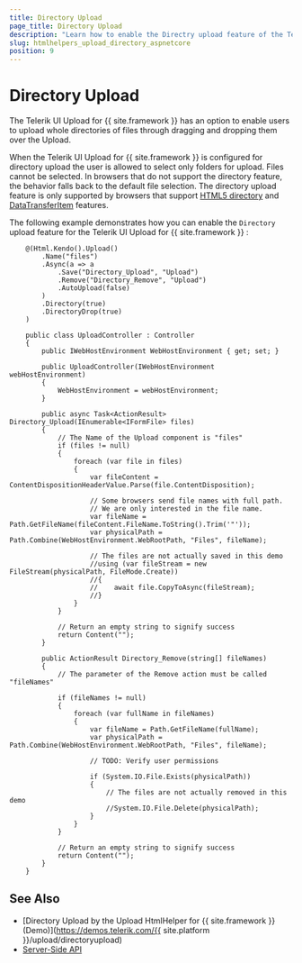 ```yaml
---
title: Directory Upload
page_title: Directory Upload
description: "Learn how to enable the Directry upload feature of the Telerik UI Upload component for {{ site.framework }}."
slug: htmlhelpers_upload_directory_aspnetcore
position: 9
---
```


# Directory Upload

The Telerik UI Upload for {{ site.framework }} has an option to enable users to upload whole directories of files through dragging and dropping them over the Upload.

When the Telerik UI Upload for {{ site.framework }} is configured for directory upload the user is allowed to select only folders for upload. Files cannot be selected. In browsers that do not support the directory feature, the behavior falls back to the default file selection. The directory upload feature is only supported by browsers that support [HTML5 directory](https://developer.mozilla.org/en-US/docs/Web/API/HTMLInputElement/webkitdirectory) and [DataTransferItem](https://developer.mozilla.org/en-US/docs/Web/API/DataTransferItem) features.

The following example demonstrates how you can enable the `Directory` upload feature for the Telerik UI Upload for {{ site.framework }} :

```HtmlHelper
    @(Html.Kendo().Upload()
        .Name("files")
        .Async(a => a
            .Save("Directory_Upload", "Upload")
            .Remove("Directory_Remove", "Upload")
            .AutoUpload(false)
        )
        .Directory(true)
        .DirectoryDrop(true)
    )
```
```Controller
    public class UploadController : Controller
    {
        public IWebHostEnvironment WebHostEnvironment { get; set; }

        public UploadController(IWebHostEnvironment webHostEnvironment)
        {
            WebHostEnvironment = webHostEnvironment;
        }

        public async Task<ActionResult> Directory_Upload(IEnumerable<IFormFile> files)
        {
            // The Name of the Upload component is "files"
            if (files != null)
            {
                foreach (var file in files)
                {
                    var fileContent = ContentDispositionHeaderValue.Parse(file.ContentDisposition);

                    // Some browsers send file names with full path.
                    // We are only interested in the file name.
                    var fileName = Path.GetFileName(fileContent.FileName.ToString().Trim('"'));
                    var physicalPath = Path.Combine(WebHostEnvironment.WebRootPath, "Files", fileName);

                    // The files are not actually saved in this demo
                    //using (var fileStream = new FileStream(physicalPath, FileMode.Create))
                    //{
                    //    await file.CopyToAsync(fileStream);
                    //}
                }
            }

            // Return an empty string to signify success
            return Content("");
        }

        public ActionResult Directory_Remove(string[] fileNames)
        {
            // The parameter of the Remove action must be called "fileNames"

            if (fileNames != null)
            {
                foreach (var fullName in fileNames)
                {
                    var fileName = Path.GetFileName(fullName);
                    var physicalPath = Path.Combine(WebHostEnvironment.WebRootPath, "Files", fileName);

                    // TODO: Verify user permissions

                    if (System.IO.File.Exists(physicalPath))
                    {
                        // The files are not actually removed in this demo
                        //System.IO.File.Delete(physicalPath);
                    }
                }
            }

            // Return an empty string to signify success
            return Content("");
        }
    }
```

## See Also
* [Directory Upload by the Upload HtmlHelper for {{ site.framework }} (Demo)](https://demos.telerik.com/{{ site.platform }}/upload/directoryupload)
* [Server-Side API](/api/upload)

